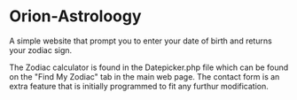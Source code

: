 # Orion-Astroloogy
A simple website that prompt you to enter your date of birth and returns your zodiac sign.

The Zodiac calculator is found in the Datepicker.php file which can be found on the "Find My Zodiac" tab in the main web page. The contact form is an extra feature that is initially programmed to fit any furthur modification.
